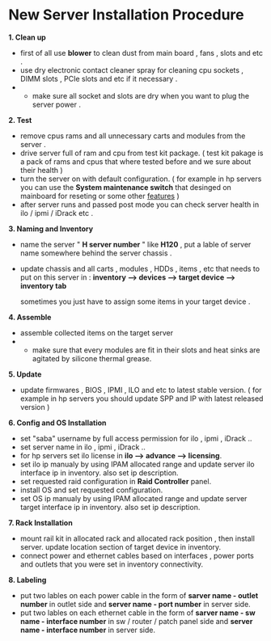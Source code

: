 # New Server Installation Procedure

**1. Clean up**
 - first of all use **blower** to clean dust from main board , fans , slots and etc .
 - use dry electronic contact cleaner spray for cleaning cpu sockets , DIMM slots , PCIe slots and etc if it necessary .
 - * make sure all socket and slots are dry when you want to plug the server power .

**2. Test**
 - remove cpus rams and all unnecessary carts and modules from the server .
 - drive server full of ram and cpu from test kit package. ( test kit pakage is a pack of rams and cpus that where tested before and we sure about their health )
 - turn the server on with default configuration. ( for example in hp servers you can use the **System maintenance switch** that desinged on mainboard for reseting or some other [features](https://techlibrary.hpe.com/docs/iss/DL380_Gen9/setup_install/GUID-83D6E12A-E5FB-4CDA-BBEB-2DB5559ED716.html) )
 - after server runs and passed post mode you can check server health in ilo / ipmi / iDrack etc .
 
**3. Naming and Inventory**
 - name the server " **H server number** " like **H120** , put a lable of server name somewhere behind the server chassis .
 - update chassis and all carts , modules , HDDs , items , etc that needs to put on this server in : **inventory --> devices --> target device --> inventory tab**
 
   sometimes you just have to assign some items in your target device .
 
**4. Assemble**
 - assemble collected items on the target server
 - * make sure that every modules are fit in their slots and heat sinks are agitated by silicone thermal grease.
 
**5. Update**
 - update firmwares , BIOS , IPMI , ILO and etc to latest stable version. ( for example in hp servers you should update SPP and IP with latest released version )
 
**6. Config and OS Installation**
 - set "saba" username by full access permission for ilo , ipmi , iDrack ..
 - set server name in ilo , ipmi , iDrack ..
 - for hp servers set ilo license in **ilo --> advance --> licensing**.
 - set ilo ip manualy by using IPAM allocated range and update server ilo interface ip in inventory. also set ip description.
 - set requested raid configuration in **Raid Controller** panel. 
 - install OS and set requested configuration.
 - set OS ip manualy by using IPAM allocated range and update server target interface ip in inventory. also set ip description.

**7. Rack Installation**
 - mount rail kit in allocated rack and allocated rack position , then install server. update location section of target device in inventory.
 - connect power and ethernet cables based on interfaces , power ports and outlets that you were set in inventory connectivity.
 
**8. Labeling**
 - put two lables on each power cable in the form of **sarver name - outlet number** in outlet side and **server name - port number** in server side.
 - put two lables on each ethernet cable in the form of **sarver name - sw name - interface number** in sw / router / patch panel side and **server name - interface number** in server side.
